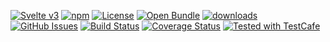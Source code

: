 [![Svelte v3](https://img.shields.io/badge/svelte-v3-orange.svg)](https://svelte.dev)
[![npm](https://img.shields.io/npm/v/system-dashboard-frontend.svg)](https://www.npmjs.com/package/system-dashboard-frontend)
[![License](https://img.shields.io/badge/License-BSD%203--Clause-blue.svg)](https://opensource.org/licenses/BSD-3-Clause)
[![Open Bundle](https://bundlejs.com/badge-light.svg)](https://bundlejs.com/?q=system-dashboard-frontend)
[![downloads](http://img.shields.io/npm/dm/system-dashboard-frontend.svg?style=flat-square)](https://npmjs.org/package/system-dashboard-frontend)
[![GitHub Issues](https://img.shields.io/github/issues/arlac77/system-dashboard-frontend.svg?style=flat-square)](https://github.com/arlac77/system-dashboard-frontend/issues)
[![Build Status](https://img.shields.io/endpoint.svg?url=https%3A%2F%2Factions-badge.atrox.dev%2Farlac77%2Fsystem-dashboard-frontend%2Fbadge\&style=flat)](https://actions-badge.atrox.dev/arlac77/system-dashboard-frontend/goto)
[![Coverage Status](https://coveralls.io/repos/arlac77/system-dashboard-frontend/badge.svg)](https://coveralls.io/github/arlac77/system-dashboard-frontend)
[![Tested with TestCafe](https://img.shields.io/badge/tested%20with-TestCafe-2fa4cf.svg)](https://github.com/DevExpress/testcafe)
